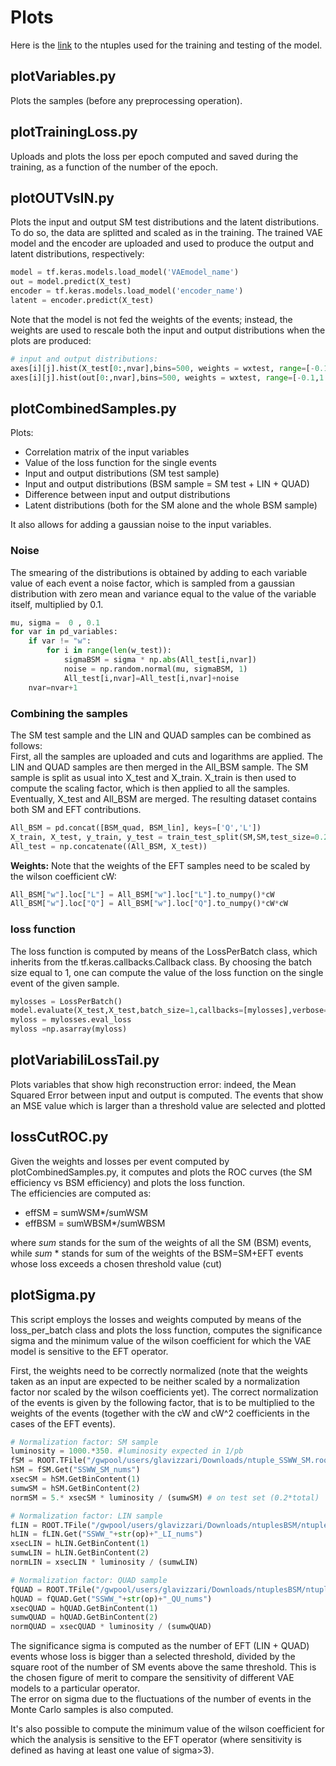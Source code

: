 # Plots
Here is the [link](https://drive.google.com/drive/folders/1u2WdaWjtUwz9sqsxtInMSyuErn36t8CD?usp=sharing) to the ntuples used for the training and testing of the model.


## plotVariables.py
Plots the samples (before any preprocessing operation).

## plotTrainingLoss.py
Uploads and plots the loss per epoch computed and saved during the training, as a function of the number of the epoch.

## plotOUTVsIN.py
Plots the input and output SM test distributions and the latent distributions. To do so, the data are splitted and scaled as in the training. The trained VAE model and the encoder are uploaded and used to produce the output and latent distributions, respectively:
```python
model = tf.keras.models.load_model('VAEmodel_name')
out = model.predict(X_test)
encoder = tf.keras.models.load_model('encoder_name')
latent = encoder.predict(X_test)
```
Note that the model is not fed the weights of the events; instead, the weights are used to rescale both the input and output distributions when the plots are produced:
```python
# input and output distributions:
axes[i][j].hist(X_test[0:,nvar],bins=500, weights = wxtest, range=[-0.1,1.2],histtype="step",color="blue",alpha=0.6,linewidth=2,label="Input")
axes[i][j].hist(out[0:,nvar],bins=500, weights = wxtest, range=[-0.1,1.2],histtype="step",color="red",alpha=0.6,linewidth=2,label="output")
```

## plotCombinedSamples.py
Plots:
* Correlation matrix of the input variables
* Value of the loss function for the single events
* Input and output distributions (SM test sample)
* Input and output distributions (BSM sample = SM test + LIN + QUAD)
* Difference between input and output distributions
* Latent distributions (both for the SM alone and the whole BSM sample)  

It also allows for adding a gaussian noise to the input variables.  

### Noise
The smearing of the distributions is obtained by adding to each variable value of each event a noise factor, which is sampled from a gaussian distribution with zero mean and variance equal to the value of the variable itself, multiplied by 0.1.
```python
mu, sigma =  0 , 0.1
for var in pd_variables:
    if var != "w":
        for i in range(len(w_test)):
            sigmaBSM = sigma * np.abs(All_test[i,nvar])                    
            noise = np.random.normal(mu, sigmaBSM, 1)
            All_test[i,nvar]=All_test[i,nvar]+noise
    nvar=nvar+1
```

### Combining the samples  
The SM test sample and the LIN and QUAD samples can be combined as follows:  
First, all the samples are uploaded and cuts and logarithms are applied. The LIN and QUAD samples are then merged in the All_BSM sample. The SM sample is split as usual into X_test and X_train. X_train is then used to compute the scaling factor, which is then applied to all the samples. Eventually, X_test and All_BSM are merged. The resulting dataset contains both SM and EFT contributions. 
```python
All_BSM = pd.concat([BSM_quad, BSM_lin], keys=['Q','L'])
X_train, X_test, y_train, y_test = train_test_split(SM,SM,test_size=0.2, random_state=1)
All_test = np.concatenate((All_BSM, X_test))
```
**Weights:** Note that the weights of the EFT samples need to be scaled by the wilson coefficient cW:
```python
All_BSM["w"].loc["L"] = All_BSM["w"].loc["L"].to_numpy()*cW
All_BSM["w"].loc["Q"] = All_BSM["w"].loc["Q"].to_numpy()*cW*cW
```


### loss function
The loss function is computed by means of the LossPerBatch class, which inherits from the tf.keras.callbacks.Callback class. By choosing the batch size equal to 1, one can compute the value of the loss function on the single event of the given sample.
```python
mylosses = LossPerBatch()
model.evaluate(X_test,X_test,batch_size=1,callbacks=[mylosses],verbose=0)
myloss = mylosses.eval_loss
myloss =np.asarray(myloss)
```


## plotVariabiliLossTail.py
Plots variables that show high reconstruction error: indeed, the Mean Squared Error between input and output is computed. The events that show an MSE value which is larger than a threshold value are selected and plotted


## lossCutROC.py
Given the weights and losses per event computed by plotCombinedSamples.py, it computes and plots the ROC curves (the SM efficiency vs BSM efficiency) and plots the loss function.  
The efficiencies are computed as:  
* effSM = sumWSM*/sumWSM
* effBSM = sumWBSM*/sumWBSM  

where *sum* stands for the sum of the weights of all the SM (BSM) events, while *sum* * stands for sum of the weights of the BSM=SM+EFT events whose loss exceeds a chosen threshold value (cut)


## plotSigma.py
This script employs the losses and weights computed by means of the loss_per_batch class and plots the loss function, computes the significance sigma and the minimum value of the wilson coefficient for which the VAE model is sensitive to the EFT operator.  

First, the weights need to be correctly normalized (note that the weights taken as an input are expected to be neither scaled by a normalization factor nor scaled by the wilson coefficients yet). The correct normalization of the events is given by the following factor, that is to be multiplied to the weights of the events (together with the cW and cW^2 coefficients in the cases of the EFT events).  
```python
# Normalization factor: SM sample
luminosity = 1000.*350. #luminosity expected in 1/pb
fSM = ROOT.TFile("/gwpool/users/glavizzari/Downloads/ntuple_SSWW_SM.root")
hSM = fSM.Get("SSWW_SM_nums")
xsecSM = hSM.GetBinContent(1)
sumwSM = hSM.GetBinContent(2)
normSM = 5.* xsecSM * luminosity / (sumwSM) # on test set (0.2*total)

# Normalization factor: LIN sample
fLIN = ROOT.TFile("/gwpool/users/glavizzari/Downloads/ntuplesBSM/ntuple_SSWW_"+str(op)+"_LI.root")
hLIN = fLIN.Get("SSWW_"+str(op)+"_LI_nums")
xsecLIN = hLIN.GetBinContent(1)
sumwLIN = hLIN.GetBinContent(2)
normLIN = xsecLIN * luminosity / (sumwLIN)

# Normalization factor: QUAD sample
fQUAD = ROOT.TFile("/gwpool/users/glavizzari/Downloads/ntuplesBSM/ntuple_SSWW_"+str(op)+"_QU.root")
hQUAD = fQUAD.Get("SSWW_"+str(op)+"_QU_nums")
xsecQUAD = hQUAD.GetBinContent(1)
sumwQUAD = hQUAD.GetBinContent(2)
normQUAD = xsecQUAD * luminosity / (sumwQUAD)
```

The significance sigma is computed as the number of EFT (LIN + QUAD) events whose loss is bigger than a selected threshold, divided by the square root of the number of SM events above the same threshold. This is the chosen figure of merit to compare the sensitivity of different VAE models to a particular operator.  
The error on sigma due to the fluctuations of the number of events in the Monte Carlo samples is also computed.  

It's also possible to compute the minimum value of the wilson coefficient for which the analysis is sensitive to the EFT operator (where sensitivity is defined as having at least one value of sigma>3).
